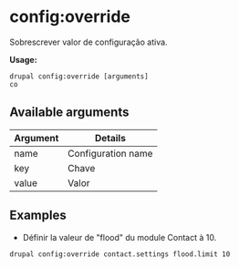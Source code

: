 # config:override
Sobrescrever valor de configuração ativa.

**Usage:**
```
drupal config:override [arguments]
co
```

## Available arguments
Argument | Details
---------|-------------
name | Configuration name
key | Chave
value | Valor

## Examples
* Définir la valeur de "flood" du module Contact à 10.
```
drupal config:override contact.settings flood.limit 10
```
